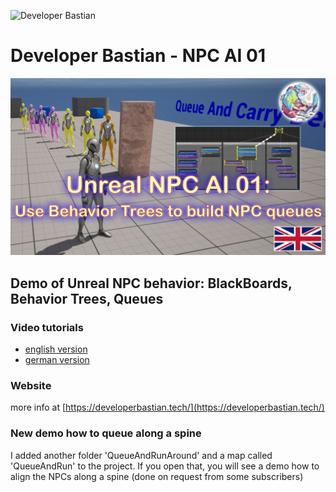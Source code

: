 ![Developer Bastian](https://developerbastian.tech/img/developerbastian.webp)

# Developer Bastian - NPC AI 01 #

[![Unreal AI Queuing Bastian Dev](pics/UnrealAI_Queuing_Bastian_Dev.png)](https://youtu.be/UQgrfijfwsY)

## Demo of Unreal NPC behavior: BlackBoards, Behavior Trees, Queues ##

### Video tutorials ###
- [english version](https://youtu.be/UQgrfijfwsY)
- [german version](https://youtu.be/au5UQZdF0Qs)

### Website ###

more info at [https://developerbastian.tech/](https://developerbastian.tech/)


### New demo how to queue along a spine ###
I added another folder 'QueueAndRunAround' and a map called 'QueueAndRun' to the project. If you open that, you will see a demo how to align the NPCs along a spine (done on request from some subscribers)


